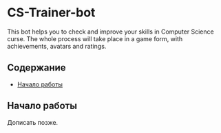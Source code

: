 # CS-Trainer-bot
This bot helps you to check and improve your skills in Computer Science curse. The whole process will take place in a game form, with achievements, avatars and ratings.

## Содержание
- [Начало работы](#начало-работы)


## Начало работы
Дописать позже.
